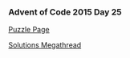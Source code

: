 ### Advent of Code 2015 Day 25

[Puzzle Page](https://adventofcode.com/2015/day/25)

[Solutions Megathread](https://www.reddit.com/r/adventofcode/comments/3y5jco/day_25_solutions/)
